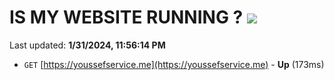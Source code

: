 # IS MY WEBSITE RUNNING ? [![](https://img.shields.io/static/v1?label=Sponsor&message=%E2%9D%A4&logo=GitHub&color=%23fe8e86)](https://github.com/sponsors/<username>)

Last updated: **1/31/2024, 11:56:14 PM**

- `GET` [https://youssefservice.me](https://youssefservice.me) - **Up** (173ms)
